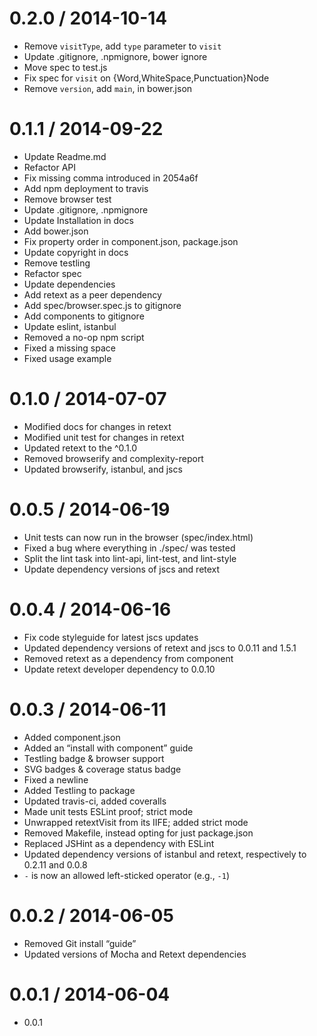 
0.2.0 / 2014-10-14
==================

 * Remove `visitType`, add `type` parameter to `visit`
 * Update .gitignore, .npmignore, bower ignore
 * Move spec to test.js
 * Fix spec for `visit` on {Word,WhiteSpace,Punctuation}Node
 * Remove `version`, add `main`, in bower.json

0.1.1 / 2014-09-22
==================

 * Update Readme.md
 * Refactor API
 * Fix missing comma introduced in 2054a6f
 * Add npm deployment to travis
 * Remove browser test
 * Update .gitignore, .npmignore
 * Update Installation in docs
 * Add bower.json
 * Fix property order in component.json, package.json
 * Update copyright in docs
 * Remove testling
 * Refactor spec
 * Update dependencies
 * Add retext as a peer dependency
 * Add spec/browser.spec.js to gitignore
 * Add components to gitignore
 * Update eslint, istanbul
 * Removed a no-op npm script
 * Fixed a missing space
 * Fixed usage example

0.1.0 / 2014-07-07
==================

 * Modified docs for changes in retext
 * Modified unit test for changes in retext
 * Updated retext to the ^0.1.0
 * Removed browserify and complexity-report
 * Updated browserify, istanbul, and jscs

0.0.5 / 2014-06-19
==================

 *  Unit tests can now run in the browser (spec/index.html)
 *  Fixed a bug where everything in ./spec/ was tested
 *  Split the lint task into lint-api, lint-test, and lint-style
 *  Update dependency versions of jscs and retext

0.0.4 / 2014-06-16
==================

 *  Fix code styleguide for latest jscs updates
 *  Updated dependency versions of retext and jscs to 0.0.11 and 1.5.1
 *  Removed retext as a dependency from component
 *  Update retext developer dependency to 0.0.10

0.0.3 / 2014-06-11
==================

 *  Added component.json
 *  Added an “install with component” guide
 *  Testling badge & browser support
 *  SVG badges & coverage status badge
 *  Fixed a newline
 *  Added Testling to package
 *  Updated travis-ci, added coveralls
 *  Made unit tests ESLint proof; strict mode
 *  Unwrapped retextVisit from its IIFE; added strict mode
 *  Removed Makefile, instead opting for just package.json
 *  Replaced JSHint as a dependency with ESLint
 *  Updated dependency versions of istanbul and retext, respectively to 0.2.11 and 0.0.8
 *  `-` is now an allowed left-sticked operator (e.g., `-1`)

0.0.2 / 2014-06-05
==================

 *  Removed Git install “guide”
 *  Updated versions of Mocha and Retext dependencies

0.0.1 / 2014-06-04
==================

 *  0.0.1
